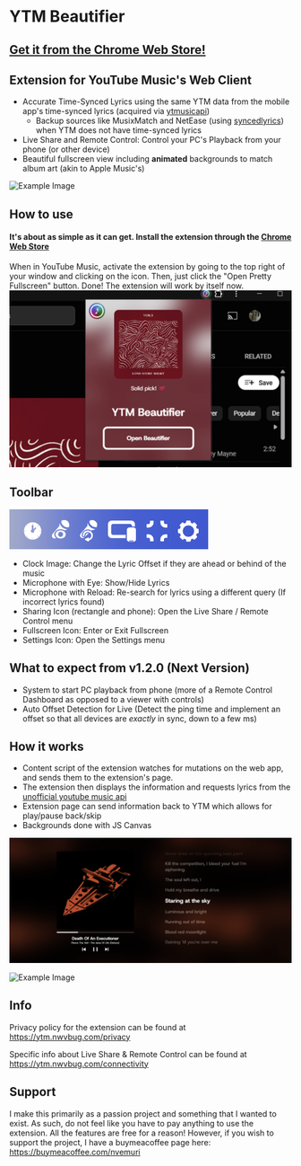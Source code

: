 # YTM Beautifier
## [Get it from the Chrome Web Store!](https://chromewebstore.google.com/detail/youtube-music-beautifier/mfgecbliilfimjghneojngcbificbdpa?hl=en)
## Extension for YouTube Music's Web Client

- Accurate Time-Synced Lyrics using the same YTM data from the mobile app's time-synced lyrics (acquired via [ytmusicapi](https://github.com/sigma67/ytmusicapi))
  - Backup sources like MusixMatch and NetEase (using [syncedlyrics](https://github.com/moehmeni/syncedlyrics)) when YTM does not have time-synced lyrics
- Live Share and Remote Control: Control your PC's Playback from your phone (or other device)
- Beautiful fullscreen view including **animated** backgrounds to match album art (akin to Apple Music's)
  
![Example Image](https://ytm.nwvbug.com/static/songchoices/dieforyou.png)

## How to use

#### It's about as simple as it can get. Install the extension through the [Chrome Web Store](https://chromewebstore.google.com/detail/youtube-music-beautifier/mfgecbliilfimjghneojngcbificbdpa?hl=en) 
When in YouTube Music, activate the extension by going to the top right of your window and clicking on the icon. Then, just click the "Open Pretty Fullscreen" button. Done! The extension will work by itself now. 
![Example Image](https://github.com/nwvbug/YouTubeMusic-Beautifier/blob/main/examples/ss3.png?raw=true)

## Toolbar
![Toolbar Image](https://github.com/nwvbug/YouTubeMusic-Beautifier/blob/main/examples/toolbar.png?raw=true)
- Clock Image: Change the Lyric Offset if they are ahead or behind of the music
- Microphone with Eye: Show/Hide Lyrics
- Microphone with Reload: Re-search for lyrics using a different query (If incorrect lyrics found)
- Sharing Icon (rectangle and phone): Open the Live Share / Remote Control menu
- Fullscreen Icon: Enter or Exit Fullscreen
- Settings Icon: Open the Settings menu

## What to expect from v1.2.0 (Next Version)
- System to start PC playback from phone (more of a Remote Control Dashboard as opposed to a viewer with controls)
- Auto Offset Detection for Live (Detect the ping time and implement an offset so that all devices are *exactly* in sync, down to a few ms)

## How it works

- Content script of the extension watches for mutations on the web app, and sends them to the extension's page.
- The extension then displays the information and requests lyrics from the [unofficial youtube music api](https://github.com/sigma67/ytmusicapi)
- Extension page can send information back to YTM which allows for play/pause back/skip
- Backgrounds done with JS Canvas

![Example Image](https://github.com/nwvbug/YouTubeMusic-Beautifier/blob/main/examples/ss4.png?raw=true)

![Example Image](https://github.com/nwvbug/Better-YouTubeMusic/blob/main/examples/ss5.png?raw=true)


## Info
Privacy policy for the extension can be found at https://ytm.nwvbug.com/privacy

Specific info about Live Share & Remote Control can be found at https://ytm.nwvbug.com/connectivity

## Support
I make this primarily as a passion project and something that I wanted to exist. As such, do not feel like you have to pay anything to use the extension. All the features are free for a reason! However, if you wish to support the project, I have a buymeacoffee page here: https://buymeacoffee.com/nvemuri 
